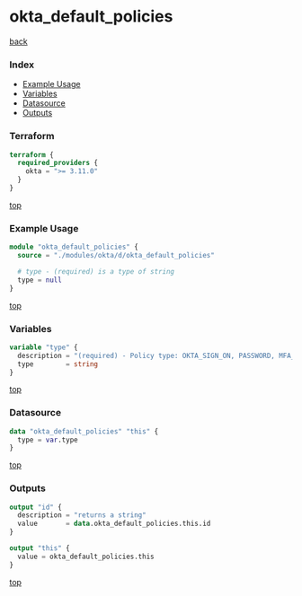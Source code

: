 # okta_default_policies

[back](../okta.md)

### Index

- [Example Usage](#example-usage)
- [Variables](#variables)
- [Datasource](#datasource)
- [Outputs](#outputs)

### Terraform

```terraform
terraform {
  required_providers {
    okta = ">= 3.11.0"
  }
}
```

[top](#index)

### Example Usage

```terraform
module "okta_default_policies" {
  source = "./modules/okta/d/okta_default_policies"

  # type - (required) is a type of string
  type = null
}
```

[top](#index)

### Variables

```terraform
variable "type" {
  description = "(required) - Policy type: OKTA_SIGN_ON, PASSWORD, MFA_ENROLL, or IDP_DISCOVERY"
  type        = string
}
```

[top](#index)

### Datasource

```terraform
data "okta_default_policies" "this" {
  type = var.type
}
```

[top](#index)

### Outputs

```terraform
output "id" {
  description = "returns a string"
  value       = data.okta_default_policies.this.id
}

output "this" {
  value = okta_default_policies.this
}
```

[top](#index)
